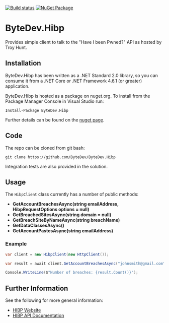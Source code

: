 [![Build status](https://ci.appveyor.com/api/projects/status/github/bytedev/ByteDev.Hibp?branch=master&svg=true)](https://ci.appveyor.com/project/bytedev/ByteDev-Hibp/branch/master)
[![NuGet Package](https://img.shields.io/nuget/v/ByteDev.Hibp.svg)](https://www.nuget.org/packages/ByteDev.Hibp)

# ByteDev.Hibp

Provides simple client to talk to the "Have I been Pwned?" API as hosted by Troy Hunt.

## Installation

ByteDev.Hibp has been written as a .NET Standard 2.0 library, so you can consume it from a .NET Core or .NET Framework 4.6.1 (or greater) application.

ByteDev.Hibp is hosted as a package on nuget.org.  To install from the Package Manager Console in Visual Studio run:

`Install-Package ByteDev.Hibp`

Further details can be found on the [nuget page](https://www.nuget.org/packages/ByteDev.Hibp/).

## Code

The repo can be cloned from git bash:

`git clone https://github.com/ByteDev/ByteDev.Hibp`

Integration tests are also provided in the solution.

## Usage

The `HibpClient` class currently has a number of public methods:

- **GetAccountBreachesAsync(string emailAddress, HibpRequestOptions options = null)**
- **GetBreachedSitesAsync(string domain = null)**
- **GetBreachSiteByNameAsync(string breachName)**
- **GetDataClassesAsync()**
- **GetAccountPastesAsync(string emailAddress)**

### Example

```c#
var client = new HibpClient(new HttpClient());

var result = await client.GetAccountBreachesAsync("johnsmith@gmail.com");

Console.WriteLine($"Number of breaches: {result.Count()}");
```


## Further Information

See the following for more general information:

- [HIBP Website](https://haveibeenpwned.com/)
- [HIBP API Documentation](https://haveibeenpwned.com/API/v2)
